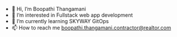 - 👋 Hi, I’m Boopathi Thangamani
- 👀 I’m interested in Fullstack web app development
- 🌱 I’m currently learning SKYWAY GitOps
- 📫 How to reach me boopathi.thangamani.contractor@realtor.com

<!---
bthangamani/bthangamani is a ✨ special ✨ repository because its `README.md` (this file) appears on your GitHub profile.
You can click the Preview link to take a look at your changes.
--->
